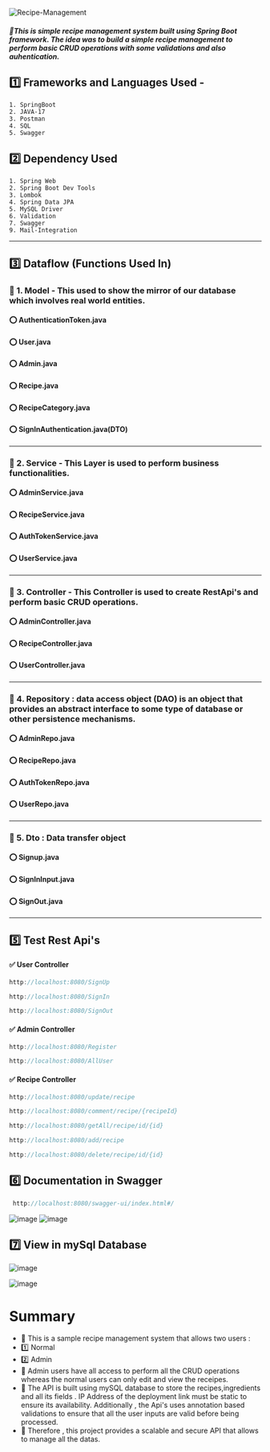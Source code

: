    ![Recipe-Management](https://lh3.googleusercontent.com/h3MPsQ6u1vqIZiuRQMjwDL9-8KmwXnyjZL2nfqHa3nowcBlW2lcJZoX2scVLW868U0ZaUWn-uiEBsNqeptfbt5-1oH-W15XJU9-uOMYzOPaSNuem2NiXX86DkdquPTeiaIYazkA0dMenf6oLTFjFItq58-Z_GxVQOGGOkCT3dgr231cEDXe7cNcuywxlew)
   
   ##### 🔸This is simple recipe management system built using Spring Boot framework. The idea was to build  a simple recipe management to perform basic CRUD operations                  with some validations and also auhentication.
## :one: Frameworks and Languages Used -
    1. SpringBoot
    2. JAVA-17
    3. Postman
    4. SQL
    5. Swagger
    
## :two: Dependency Used
    1. Spring Web
    2. Spring Boot Dev Tools
    3. Lombok
    4. Spring Data JPA
    5. MySQL Driver
    6. Validation
    7. Swagger
    9. Mail-Integration
-----------------------------------------------------------------------------------------------------------------------------------------------------------------------
## :three: Dataflow (Functions Used In)
### :white_flower: 1. Model - This used to show the mirror of our database which involves real world entities.
#### :o: AuthenticationToken.java
#### :o: User.java
#### :o: Admin.java
#### :o: Recipe.java
#### :o: RecipeCategory.java
#### :o: SignInAuthentication.java(DTO)

-----------------------------------------------------------------------------------------------------------------------------------------------------------------------

### :white_flower: 2. Service - This Layer is used to perform business functionalities.
#### :o: AdminService.java
#### :o: RecipeService.java
#### :o: AuthTokenService.java
#### :o: UserService.java


----------------------------------------------------------------------------------------------------------------------------------------------------

### :white_flower: 3. Controller - This Controller is used to create RestApi's and perform basic CRUD operations.
#### :o: AdminController.java
#### :o: RecipeController.java
#### :o: UserController.java

-----------------------------------------------------------------------------------------------------------------------------------------------------------------------
### :white_flower: 4. Repository : data access object (DAO) is an object that provides an abstract interface to some type of database or other persistence mechanisms.
#### :o: AdminRepo.java
#### :o: RecipeRepo.java
#### :o: AuthTokenRepo.java
#### :o: UserRepo.java

-------------------------------------------------------------------------------------------------------------------------------------------------------
### :white_flower: 5. Dto : Data transfer object
#### :o: Signup.java
#### :o: SignInInput.java
#### :o: SignOut.java
-------------------------------------------------------------------------------------------------------------------------------------------------------
## :five: Test Rest Api's
#### :white_check_mark: User Controller
```java
http://localhost:8080/SignUp
```

```java
http://localhost:8080/SignIn
```

```java
http://localhost:8080/SignOut
```

#### :white_check_mark: Admin Controller
```java
http://localhost:8080/Register
```

```java
http://localhost:8080/AllUser
```

#### :white_check_mark: Recipe Controller
```java
http://localhost:8080/update/recipe
```
```java
http://localhost:8080/comment/recipe/{recipeId}
```
```java
http://localhost:8080/getAll/recipe/id/{id}
```
```java
http://localhost:8080/add/recipe
```
```java
http://localhost:8080/delete/recipe/id/{id}
```


## :six: Documentation in Swagger
```java
 http://localhost:8080/swagger-ui/index.html#/
```
![image](https://github.com/Avadheshshukla/E-commerce_App/assets/122303390/62b76bd9-10c8-4e0c-8ac0-b6ed3b62a9c7)
![image](https://github.com/Avadheshshukla/E-commerce_App/assets/122303390/f72f6d49-e045-45a1-b9a5-78ce2847cb2e)



## :seven: View in mySql Database

![image](https://github.com/Avadheshshukla/E-commerce_App/assets/122303390/b9c93f5b-1a2b-46d0-9bbd-581cadd90736)

![image](https://github.com/Avadheshshukla/E-commerce_App/assets/122303390/a5792292-97e1-4dfb-9ae9-d5814d09f9cb)



#  Summary
- :small_orange_diamond:  This is a sample recipe management system that allows two users :
- :one: Normal
- :two: Admin
- :small_orange_diamond: Admin users have all access to perform all the CRUD operations whereas the normal users can only edit and view the receipes.
-  :small_orange_diamond: The API is built using mySQL database to store the recipes,ingredients and all its fields . IP Address of the deployment link must be static to ensure its availability. Additionally , the Api's uses annotation based validations to ensure that all the user inputs are valid before being processed.
-  :small_orange_diamond: Therefore , this project provides a scalable and secure API that allows to manage all the datas.

